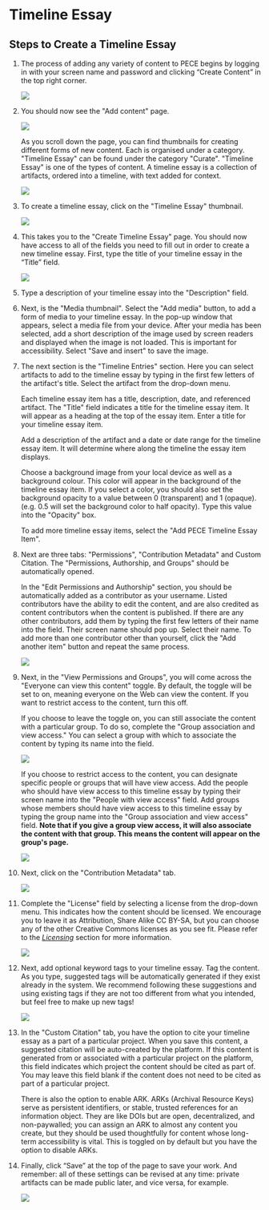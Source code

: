 Timeline Essay
=====================


Steps to Create a Timeline Essay
---------------------------------------
1. The process of adding any variety of content to PECE begins by logging in with your screen name and password and clicking “Create Content” in the top right corner.


    ![](media/timeline_1.png)


2. You should now see the "Add content" page.


    ![](media/timeline_2.png)


    As you scroll down the page, you can find thumbnails
    for creating different forms of new content. Each is organised under a category. "Timeline Essay" can be found under the category "Curate". "Timeline Essay" is one of the types of content. A timeline essay is a collection of artifacts, ordered into a timeline, with text added for context.


    ![](media/timeline_3.png)


3. To create a timeline essay, click on the "Timeline Essay" thumbnail.


    ![](media/timeline_4.png)


4. This takes you to the "Create Timeline Essay" page. You should now have access to all of the fields you need to fill out in order to create a new timeline essay. First, type the title of your timeline essay in the “Title” field.


    ![](media/timeline_5.png)


5. Type a description of your timeline essay into the "Description" field.
   
6. Next, is the "Media thumbnail". Select the "Add media" button, to add a form of media to your timeline essay.
    In the pop-up window that appears, select a media file from your device.
    After your media has been selected, add a short description of the image used by screen readers and displayed when the image is not loaded. This is important for accessibility.
    Select "Save and insert" to save the image.


7. The next section is the "Timeline Entries" section.
    Here you can select artifacts to add to the timeline essay by typing in the first few letters of the artifact's title. Select the artifact from the drop-down menu.


    Each timeline essay item has a title, description, date, and referenced artifact. The "Title" field indicates a title for the timeline essay item. It will appear as a heading at the top of the essay item. Enter a title for your timeline essay item.


    Add a description of the artifact and a date or date range for the timeline essay item. It will determine where along the timeline the essay item displays.


    Choose a background image from your local device as well as a background colour. This color will appear in the background of the timeline essay item. If you select a color, you should also set the background opacity to a value between 0 (transparent) and 1 (opaque). (e.g. 0.5 will set the background color to half opacity). Type this value into the "Opacity" box.


    To add more timeline essay items, select the "Add PECE Timeline Essay Item".




8. Next are three tabs: "Permissions", "Contribution Metadata" and Custom Citation. The "Permissions, Authorship, and Groups" should be automatically opened.


    In the "Edit Permissions and Authorship" section, you should be automatically added as a contributor as your username. Listed contributors have the ability to edit the content, and are also credited as content contributors when the content is published. If there are any other contributors, add them by typing the first few letters of their name into the field. Their screen name should pop up. Select their name. To add more than one contributor other than yourself, click the "Add another item" button and repeat the same process.


    ![](media/timeline_7.png)


9. Next, in the "View Permissions and Groups", you will come across the "Everyone can view this content" toggle. By default, the toggle will be set to on, meaning everyone on the Web can view the content. If you want to restrict access to the content, turn this off.


    If you choose to leave the toggle on, you can still associate the content with a particular group. To do so, complete the "Group association and view access." You can select a group with which to associate the content by typing its name into the field.


    ![](media/timeline_8.png)


    If you choose to restrict access to the content, you can designate specific people or groups that will have view access. Add the people who should have view access to this timeline essay by typing their screen name into the "People with view access" field. Add groups whose members should have view access to this timeline essay by typing the group name into the "Group association and view access" field. **Note that if you give a group view access, it will also associate the content with that group. This means the content will appear on the group's page.**


    ![](media/timeline_9.png)


10. Next, click on the "Contribution Metadata" tab.


    ![](media/timeline_10.png)


11. Complete the "License" field by selecting a license from the drop-down menu. This indicates how the content should be licensed. We encourage you to leave it as Attribution, Share Alike CC BY-SA, but you can choose any of the other Creative Commons licenses as you see fit. Please refer to the [*Licensing*](https://creativecommons.org/share-your-work/cclicenses/) section for more information.


    ![](media/timeline_11.png)


12. Next, add optional keyword tags to your timeline essay. Tag the content. As you type, suggested tags will be automatically generated if they exist already in the system. We recommend following these suggestions and using existing tags if they are not too different from what you intended, but feel free to make up new tags!


    ![](media/timeline_12.png)


13. In the "Custom Citation" tab, you have the option to cite your timeline essay as a part of a particular project.
    When you save this content, a suggested citation will be auto-created by the platform. If this content is generated from or associated with a particular project on the platform, this field indicates which project the content should be cited as part of. You may leave this field blank if the content does not need to be cited as part of a particular project.


    There is also the option to enable ARK. ARKs (Archival Resource Keys) serve as persistent identifiers, or stable, trusted references for an information object. They are like DOIs but are open, decentralized, and non-paywalled; you can assign an ARK to almost any content you create, but they should be used thoughtfully for content whose long-term accessibility is vital. This is toggled on by default but you have the option to disable ARKs.


14. Finally, click “Save” at the top of the page to save your work. And remember: all of these settings can be revised at any time: private artifacts can be made public later, and vice versa, for example.


    ![](media/timeline_13.png)

